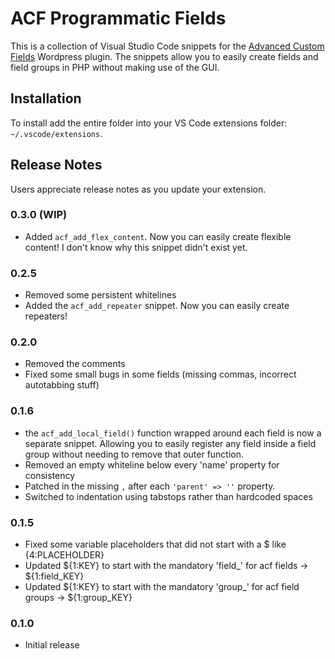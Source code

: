 # ACF Programmatic Fields

This is a collection of Visual Studio Code snippets for the
[Advanced Custom Fields](http://www.advancedcustomfields.com/) Wordpress plugin.
The snippets allow you to easily create fields and field groups in PHP without making use of the GUI.

## Installation
To install add the entire folder into your VS Code extensions folder: ```~/.vscode/extensions```.

## Release Notes

Users appreciate release notes as you update your extension.

### 0.3.0 (WIP)
- Added `acf_add_flex_content`. Now you can easily create flexible content! I don't know why this snippet didn't exist yet.

### 0.2.5
- Removed some persistent whitelines
- Added the `acf_add_repeater` snippet. Now you can easily create repeaters!

### 0.2.0
- Removed the comments
- Fixed some small bugs in some fields (missing commas, incorrect autotabbing stuff)

### 0.1.6
- the `acf_add_local_field()` function wrapped around each field is now a separate snippet. Allowing you to easily register any field inside a field group without needing to remove that outer function.
- Removed an empty whiteline below every 'name' property for consistency
- Patched in the missing `,` after each `'parent' => ''` property.
- Switched to indentation using tabstops rather than hardcoded spaces

### 0.1.5
- Fixed some variable placeholders that did not start with a $ like {4:PLACEHOLDER}
- Updated ${1:KEY} to start with the mandatory 'field_' for acf fields -> ${1:field_KEY}
- Updated ${1:KEY} to start with the mandatory 'group_' for acf field groups -> ${1:group_KEY}

### 0.1.0
- Initial release
